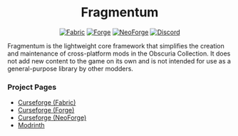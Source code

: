 # <center>Fragmentum</center>

<center>
<a href="https://www.curseforge.com/minecraft/mc-mods/fragmentum-fabric" rel="nofollow"><img alt="Fabric" src="https://img.shields.io/badge/Fabric-5b213b?style=for-the-badge"></a> <a href="https://www.curseforge.com/minecraft/mc-mods/fragmentum-forge" rel="nofollow"><img alt="Forge" src="https://img.shields.io/badge/Forge-5b2135?style=for-the-badge"></a> <a href="https://www.curseforge.com/minecraft/mc-mods/fragmentum-neoforge" rel="nofollow"><img alt="NeoForge" src="https://img.shields.io/badge/Neo Forge-5b212e?style=for-the-badge"></a> <a href="https://discord.gg/jSHHJSUWdY" target="_blank" rel="nofollow"><img alt="Discord" src="https://img.shields.io/discord/899742852681191444?style=for-the-badge&logo=discord&logoColor=white&label=&labelColor=231C25&color=5b2121"></a>
</center>


Fragmentum is the lightweight core framework that simplifies the creation and maintenance of cross-platform mods in the Obscuria Collection. It does not add new content to the game on its own and is not intended for use as a general-purpose library by other modders.

### Project Pages

- [Curseforge (Fabric)](https://www.curseforge.com/minecraft/mc-mods/fragmentum-fabric)
- [Curseforge (Forge)](https://www.curseforge.com/minecraft/mc-mods/fragmentum-fabric)
- [Curseforge (NeoForge)](https://www.curseforge.com/minecraft/mc-mods/fragmentum-fabric)
- [Modrinth](https://modrinth.com/mod/fragmentum)
